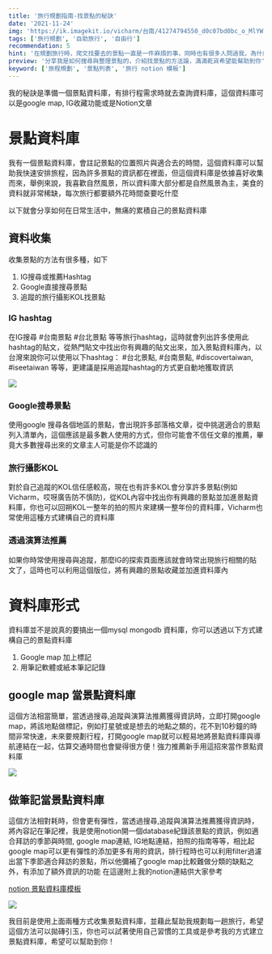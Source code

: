 ```yaml
---
title: '旅行規劃指南-找景點的秘訣'
date: '2021-11-24'
img: 'https://ik.imagekit.io/vicharm/台南/41274794550_d0c07bd0bc_o_MlYWpKCbo.jpeg?updatedAt=1637745806778'
tags: ['旅行規劃', '自助旅行', '自由行']
recommendation: 5
hint: '在規劃旅行時，爬文找要去的景點一直是一件麻煩的事，同時也有很多人問過我，為什麼玩攝影的都知道一些很美的地方，今天要來分享我是如果搜尋與整理景點的，這篇文會比較偏方法論一些，滿滿乾貨希望能幫助到你' 
preview: '分享我是如何搜尋與整理景點的，介紹找景點的方法論，滿滿乾貨希望能幫助到你'
keyword: ['旅程規劃', '景點列表', '旅行 notion 模板']
---
```

我的秘訣是準備一個景點資料庫，有排行程需求時就去查詢資料庫，這個資料庫可以是google map, IG收藏功能或是Notion文章

# 景點資料庫
我有一個景點資料庫，會註記景點的位置照片與適合去的時間，這個資料庫可以幫助我快速安排旅程，因為許多景點的資訊都在裡面，但這個資料庫是依據喜好收集而來，舉例來說，我喜歡自然風景，所以資料庫大部分都是自然風景為主，美食的資料就非常稀缺，每次旅行都要額外花時間查要吃什麼

以下就會分享如何在日常生活中，無痛的累積自己的景點資料庫

## 資料收集

收集景點的方法有很多種，如下
1. IG搜尋或推薦Hashtag
2. Google直接搜尋景點
3. 追蹤的旅行攝影KOL找景點

### IG hashtag
在IG搜尋 #台南景點 #台北景點 等等旅行hashtag，這時就會列出許多使用此hashtag的貼文，從熱門貼文中找出你有興趣的貼文出來，加入景點資料庫內，以台灣來說你可以使用以下hashtag： #台北景點, #台南景點, #discovertaiwan, #iseetaiwan 等等，更建議是採用追蹤hashtag的方式更自動地獲取資訊

![](https://ik.imagekit.io/vicharm/截圖/IMG_3148_pRxTRlUJSvv.PNG?updatedAt=1637746909360&tr=h-768)

### Google搜尋景點
使用google 搜尋各個地區的景點，會出現許多部落格文章，從中挑選適合的景點列入清單內，這個應該是最多數人使用的方式，但你可能會不信任文章的推薦，畢竟大多數搜尋出來的文章主人可能是你不認識的

### 旅行攝影KOL

對於自己追蹤的KOL信任感較高，現在也有許多KOL會分享許多景點(例如Vicharm，哎呀廣告防不慎防)，從KOL內容中找出你有興趣的景點並加進景點資料庫，你也可以回朔KOL一整年的拍的照片來建構一整年份的資料庫，Vicharm也常使用這種方式建構自己的資料庫

### 透過演算法推薦
如果你時常使用搜尋與追蹤，那麼IG的探索頁面應該就會時常出現旅行相關的貼文了，這時也可以利用這個版位，將有興趣的景點收藏並加進資料庫內

# 資料庫形式
資料庫並不是說真的要搞出一個mysql mongodb 資料庫，你可以透過以下方式建構自己的景點資料庫
1. Google map 加上標記
2. 用筆記軟體或紙本筆記記錄

## google map 當景點資料庫
這個方法相當簡單，當透過搜尋,追蹤與演算法推薦獲得資訊時，立即打開google map，將該地點做標記，例如打星號或是想去的地點之類的，花不到10秒鐘的時間非常快速，未來要規劃行程，打開google map就可以輕易地將景點資料庫與導航連結在一起，估算交通時間也會變得很方便！強力推薦新手用這招來當作景點資料庫

![](https://ik.imagekit.io/vicharm/截圖/IMG_3149_EhIb959Z2.PNG?updatedAt=1637748052259&tr=h-768)

## 做筆記當景點資料庫
這個方法相對耗時，但會更有彈性，當透過搜尋,追蹤與演算法推薦獲得資訊時，將內容記在筆記裡，我是使用notion開一個database紀錄該景點的資訊，例如適合拜訪的季節與時間, google map連結, IG地點連結，拍照的指南等等，相比起google map可以更有彈性的添加更多有用的資訊，排行程時也可以利用filter過濾出當下季節適合拜訪的景點，所以他彌補了google map比較難做分類的缺點之外，有添加了額外資訊的功能
在這邊附上我的notion連結供大家參考

[notion 景點資料庫模板](https://tiny-mozzarella-1ae.notion.site/Travel-Backlog-7ddf04bc187848a78dc55b74d65386a2)

![](https://ik.imagekit.io/vicharm/截圖/截圖_2021-11-24_下午6.17.34_tqsHB2QTi.png?updatedAt=1637749064644&tr=w-1024)

我目前是使用上面兩種方式收集景點資料庫，並藉此幫助我規劃每一趟旅行，希望這個方法可以拋磚引玉，你也可以試著使用自己習慣的工具或是參考我的方式建立景點資料庫，希望可以幫助到你！

